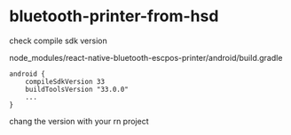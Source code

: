 # bluetooth-printer-from-hsd

check compile sdk version

node_modules/react-native-bluetooth-escpos-printer/android/build.gradle

```
android {
    compileSdkVersion 33
    buildToolsVersion "33.0.0"
    ...
}
```

chang the version with your rn project